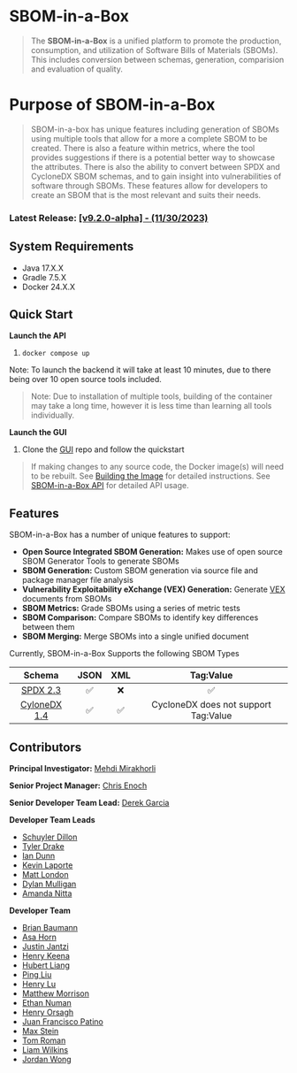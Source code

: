 # SBOM-in-a-Box
> The **SBOM-in-a-Box** is a unified platform to promote the 
> production, consumption, and utilization of Software Bills of Materials (SBOMs). 
> This includes conversion between schemas, generation, comparision and evaluation of quality.

# Purpose of SBOM-in-a-Box
> SBOM-in-a-box has unique features including generation of SBOMs using multiple tools that allow for a more a complete SBOM to be created. There is also a feature within metrics, where the tool provides suggestions if there is a potential better way to showcase the attributes. There is also the ability to convert between SPDX and CycloneDX SBOM schemas, and to gain insight into vulnerabilities of software through SBOMs. These features allow for developers to create an SBOM that is the most relevant and suits their needs.

### Latest Release: [[v9.2.0-alpha] - (11/30/2023)](doc/changelog.md)

## System Requirements
- Java 17.X.X
- Gradle 7.5.X
- Docker 24.X.X

## Quick Start

**Launch the API**
1. `docker compose up`

Note: To launch the backend it will take at least 10 minutes, due to there being over 10 open source tools included.

> Note: Due to installation of multiple tools, building of the container may take a long time, however it is less time than learning all tools individually.

**Launch the GUI**
1. Clone the [GUI](https://github.com/SoftwareDesignLab/svip-ui) repo and follow the quickstart

> If making changes to any source code, the Docker image(s) will need to be rebuilt. See 
> [Building the Image](doc/README.md#building-the-image) for detailed instructions. See 
> [SBOM-in-a-Box API](doc/API.md#svip-api) for detailed API usage.

## Features
SBOM-in-a-Box has a number of unique features to support:

- **Open Source Integrated SBOM Generation:** Makes use of open source SBOM Generator Tools to generate SBOMs
- **SBOM Generation:** Custom SBOM generation via source file and package manager file analysis
- **Vulnerability Exploitability eXchange (VEX) Generation:** Generate [VEX](https://www.cisa.gov/sites/default/files/2023-01/VEX_Use_Cases_Aprill2022.pdf) documents from SBOMs
- **SBOM Metrics:** Grade SBOMs using a series of metric tests
- **SBOM Comparison:** Compare SBOMs to identify key differences between them
- **SBOM Merging:** Merge SBOMs into a single unified document

Currently, SBOM-in-a-Box Supports the following SBOM Types

|                        Schema                        | JSON | XML |              Tag:Value               |
|:----------------------------------------------------:|:----:|:---:|:------------------------------------:|
|  [SPDX 2.3](https://spdx.github.io/spdx-spec/v2.3/)  |  ✅   |  ❌  |                  ✅                   |
| [CyloneDX 1.4](https://cyclonedx.org/docs/1.4/json/) |  ✅   |  ✅  | CycloneDX does not support Tag:Value |



## Contributors
**Principal Investigator:** [Mehdi Mirakhorli](mailto:mxmvse@rit.edu)

**Senior Project Manager:** [Chris Enoch](mailto:ctevse@rit.edu)

**Senior Developer Team Lead:** [Derek Garcia](mailto:dlg1206@rit.edu)

**Developer Team Leads**
- [Schuyler Dillon](mailto:sdd4181@rit.edu)
- [Tyler Drake](mailto:txd3634@rit.edu)
- [Ian Dunn](mailto:itd3516@g.rit.edu)
- [Kevin Laporte](mailto:kjl8898@rit.edu)
- [Matt London](mailto:mrl2534@rit.edu)
- [Dylan Mulligan](mailto:dtm5568@rit.edu)
- [Amanda Nitta](mailto:nittaak@hawaii.edu)

**Developer Team**
- [Brian Baumann](mailto:bmb5957@rit.edu)
- [Asa Horn](mailto:aoh9470@rit.edu)
- [Justin Jantzi](mailto:jwj7297@rit.edu)
- [Henry Keena](mailto:htk4363@rit.edu)
- [Hubert Liang](mailto:hubertl@hawaii.edu)
- [Ping Liu](mailto:htk4363@rit.edu)
- [Henry Lu](mailto:hyl2415@rit.edu)
- [Matthew Morrison](mailto:msm8275@rit.edu)
- [Ethan Numan](mailto:ehn4602@rit.edu)
- [Henry Orsagh](mailto:hco4630@rit.edu)
- [Juan Francisco Patino](mailto:jfp6815@rit.edu)
- [Max Stein](mailto:mhs8558@rit.edu)
- [Tom Roman](mailto:tfr8811@rit.edu)
- [Liam Wilkins](mailto:ljw1484@rit.edu)
- [Jordan Wong](mailto:jordanw4@hawaii.edu)
